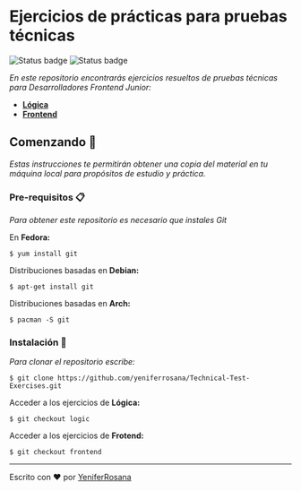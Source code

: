 # Ejercicios de prácticas para pruebas técnicas
![Status badge](https://img.shields.io/badge/-LOGIC-blue)
![Status badge](https://img.shields.io/badge/-FRONTEND-blue)

_En este repositorio encontrarás ejercicios resueltos de pruebas técnicas para Desarrolladores Frontend Junior:_
* **[Lógica](https://github.com/yeniferrosana/Technical-Test-Exercises/tree/logic)**  
* **[Frontend](https://github.com/yeniferrosana/Technical-Test-Exercises/tree/frontend)**  

## Comenzando 🚀

_Estas instrucciones te permitirán obtener una copia del material en tu máquina local para propósitos de estudio y práctica._

### Pre-requisitos 📋

_Para obtener este repositorio es necesario que instales Git_

En **Fedora:**
```
$ yum install git
```
Distribuciones basadas en **Debian:**
```
$ apt-get install git
```
Distribuciones basadas en **Arch:**
```
$ pacman -S git
```
### Instalación 🔧

_Para clonar el repositorio escribe:_

```
$ git clone https://github.com/yeniferrosana/Technical-Test-Exercises.git
```

Acceder a los ejercicios de **Lógica:**

```
$ git checkout logic
```

Acceder a los ejercicios de **Frotend:**

```
$ git checkout frontend
```
---
Escrito con ❤️ por [YeniferRosana](https://github.com/yeniferrosana)
